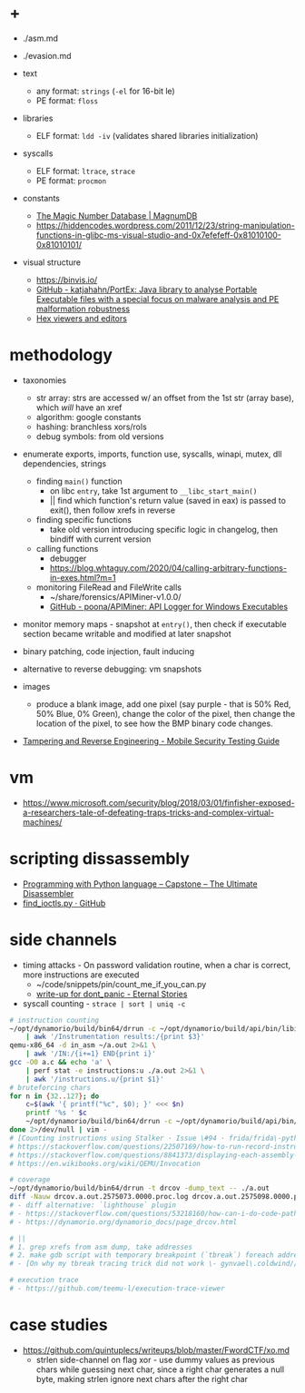 # +

- ./asm.md
- ./evasion.md

- text
    - any format: `strings` (`-el` for 16-bit le)
    - PE format: `floss`
- libraries
    - ELF format: `ldd -iv` (validates shared libraries initialization)
- syscalls
    - ELF format: `ltrace`, `strace`
    - PE format: `procmon`
- constants
    - [The Magic Number Database \| MagnumDB](https://www.magnumdb.com/)
    - https://hiddencodes.wordpress.com/2011/12/23/string-manipulation-functions-in-glibc-ms-visual-studio-and-0x7efefeff-0x81010100-0x81010101/
- visual structure
    - https://binvis.io/
    - [GitHub \- katjahahn/PortEx: Java library to analyse Portable Executable files with a special focus on malware analysis and PE malformation robustness](https://github.com/katjahahn/PortEx)
    - [Hex viewers and editors](https://twitter.com/i/events/841916822014332930)

# methodology

- taxonomies
    - str array: strs are accessed w/ an offset from the 1st str (array base), which _will_ have an xref
    - algorithm: google constants
    - hashing: branchless xors/rols
    - debug symbols: from old versions
- enumerate exports, imports, function use, syscalls, winapi, mutex, dll dependencies, strings
    - finding `main()` function
        - on libc `entry`, take 1st argument to `__libc_start_main()`
        - || find which function's return value (saved in eax) is passed to exit(), then follow xrefs in reverse
    - finding specific functions
        - take old version introducing specific logic in changelog, then bindiff with current version
    - calling functions
        - debugger
        - https://blog.whtaguy.com/2020/04/calling-arbitrary-functions-in-exes.html?m=1
    - monitoring FileRead and FileWrite calls
        - ~/share/forensics/APIMiner-v1.0.0/
        - [GitHub \- poona/APIMiner: API Logger for Windows Executables](https://github.com/poona/APIMiner/)
- monitor memory maps - snapshot at `entry()`, then check if executable section became writable and modified at later snapshot
- binary patching, code injection, fault inducing
- alternative to reverse debugging: vm snapshots
- images
    - produce a blank image, add one pixel (say purple - that is 50% Red, 50% Blue, 0% Green), change the color of the pixel, then change the location of the pixel, to see how the BMP binary code changes.

- [Tampering and Reverse Engineering - Mobile Security Testing Guide](https://mobile-security.gitbook.io/mobile-security-testing-guide/general-mobile-app-testing-guide/0x04c-tampering-and-reverse-engineering)

# vm

- https://www.microsoft.com/security/blog/2018/03/01/finfisher-exposed-a-researchers-tale-of-defeating-traps-tricks-and-complex-virtual-machines/

# scripting dissassembly

- [Programming with Python language – Capstone – The Ultimate Disassembler](https://www.capstone-engine.org/lang_python.html)
- [find\_ioctls\.py · GitHub](https://gist.github.com/uf0o/011cedcae3f52102c69c7d8c28ae678c)

# side channels

- timing attacks - On password validation routine, when a char is correct, more instructions are executed
    - ~/code/snippets/pin/count_me_if_you_can.py
    - [write\-up for dont\_panic \- Eternal Stories](http://eternal.red/2017/dont_panic-writeup/)
- syscall counting - `strace | sort | uniq -c`

```bash
# instruction counting
~/opt/dynamorio/build/bin64/drrun -c ~/opt/dynamorio/build/api/bin/libinscount.so -- ./a.out \
    | awk '/Instrumentation results:/{print $3}'
qemu-x86_64 -d in_asm ~/a.out 2>&1 \
    | awk '/IN:/{i+=1} END{print i}'
gcc -O0 a.c && echo 'a' \
    | perf stat -e instructions:u ./a.out 2>&1 \
    | awk '/instructions.u/{print $1}'
# bruteforcing chars
for n in {32..127}; do
    c=$(awk '{ printf("%c", $0); }' <<< $n)
    printf '%s ' $c
    ~/opt/dynamorio/build/bin64/drrun -c ~/opt/dynamorio/build/api/bin/libinscount.so -- ./a.out <(printf '%s' $c) | awk '/Instrumentation results:/{print $3}'
done 2>/dev/null | vim -
# [Counting instructions using Stalker · Issue \#94 · frida/frida\-python · GitHub](https://github.com/frida/frida-python/issues/94)
# https://stackoverflow.com/questions/22507169/how-to-run-record-instruction-history-and-function-call-history-in-gdb
# https://stackoverflow.com/questions/8841373/displaying-each-assembly-instruction-executed-in-gdb/46661931#46661931
# https://en.wikibooks.org/wiki/QEMU/Invocation

# coverage
~/opt/dynamorio/build/bin64/drrun -t drcov -dump_text -- ./a.out
diff -Nauw drcov.a.out.2575073.0000.proc.log drcov.a.out.2575098.0000.proc.log | vim -
# - diff alternative: `lighthouse` plugin
# - https://stackoverflow.com/questions/53218160/how-can-i-do-code-path-analysis-in-a-debugger
# - https://dynamorio.org/dynamorio_docs/page_drcov.html

# ||
# 1. grep xrefs from asm dump, take addresses
# 2. make gdb script with temporary breakpoint (`tbreak`) foreach address
# - [On why my tbreak tracing trick did not work \- gynvael\.coldwind//vx\.log](https://gynvael.coldwind.pl/?id=638)

# execution trace
# - https://github.com/teemu-l/execution-trace-viewer
```

# case studies

- https://github.com/quintuplecs/writeups/blob/master/FwordCTF/xo.md
    - strlen side-channel on flag xor - use dummy values as previous chars while guessing next char, since a right char generates a null byte, making strlen ignore next chars after the right char


